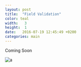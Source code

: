 ```yaml
---
layout: post
title:  "Field Validation"
color: teal
width:   3
height:  1
date:   2016-07-19 12:45:49 +0200
categories: main
---
```


Coming Soon


![a](http://bloximages.chicago2.vip.townnews.com/missoulian.com/content/tncms/assets/v3/editorial/f/0e/f0e9e5dd-111d-5f65-ace5-953e7c209d23/5771dd307740f.image.jpg)
